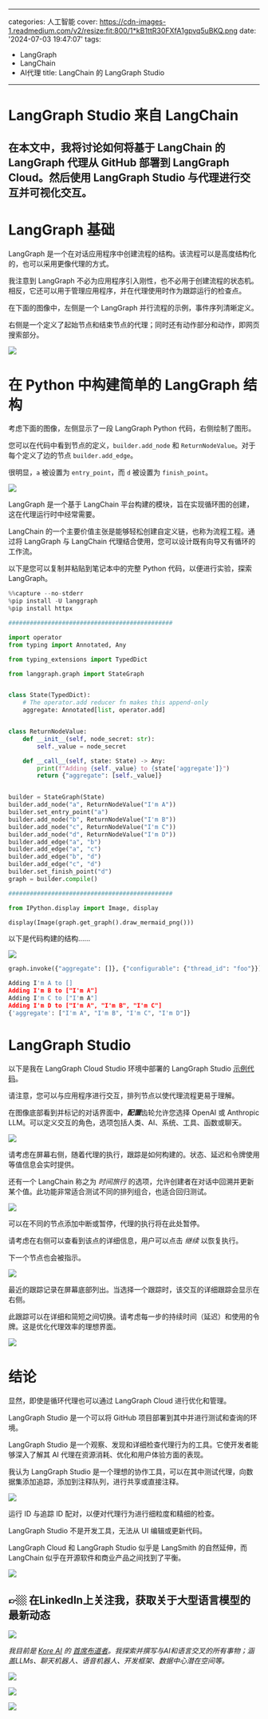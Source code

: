 
---
categories: 人工智能
cover: https://cdn-images-1.readmedium.com/v2/resize:fit:800/1*kB1ttR30FXfA1gpvq5uBKQ.png
date: '2024-07-03 19:47:07'
tags:
  - LangGraph
  - LangChain
  - AI代理
title: LangChain 的 LangGraph Studio

---


# LangGraph Studio 来自 LangChain

## 在本文中，我将讨论如何将基于 LangChain 的 LangGraph 代理从 GitHub 部署到 LangGraph Cloud。然后使用 LangGraph Studio 与代理进行交互并可视化交互。

# LangGraph 基础

LangGraph 是一个在对话应用程序中创建流程的结构。该流程可以是高度结构化的，也可以采用更像代理的方式。

我注意到 LangGraph 不必为应用程序引入刚性，也不必用于创建流程的状态机。相反，它还可以用于管理应用程序，并在代理使用时作为跟踪运行的检查点。

在下面的图像中，左侧是一个 LangGraph 并行流程的示例，事件序列清晰定义。

右侧是一个定义了起始节点和结束节点的代理；同时还有动作部分和动作，即网页搜索部分。

![](https://cdn-images-1.readmedium.com/v2/resize:fit:800/1*pD2Ldxvb4HbqlgHCoSt3hA.png)

# 在 Python 中构建简单的 LangGraph 结构

考虑下面的图像，左侧显示了一段 LangGraph Python 代码，右侧绘制了图形。

您可以在代码中看到节点的定义，`builder.add_node` 和 `ReturnNodeValue`。对于每个定义了边的节点 `builder.add_edge`。

很明显，`a` 被设置为 `entry_point`，而 `d` 被设置为 `finish_point`。

![](https://cdn-images-1.readmedium.com/v2/resize:fit:800/0*-58Q8Z8kgwRDIm3Q.png)

LangGraph 是一个基于 LangChain 平台构建的模块，旨在实现循环图的创建，这在代理运行时中经常需要。

LangChain 的一个主要价值主张是能够轻松创建自定义链，也称为流程工程。通过将 LangGraph 与 LangChain 代理结合使用，您可以设计既有向导又有循环的工作流。

以下是您可以复制并粘贴到笔记本中的完整 Python 代码，以便进行实验，探索 LangGraph。

```python
%%capture --no-stderr
%pip install -U langgraph
%pip install httpx

##############################################

import operator
from typing import Annotated, Any

from typing_extensions import TypedDict

from langgraph.graph import StateGraph


class State(TypedDict):
    # The operator.add reducer fn makes this append-only
    aggregate: Annotated[list, operator.add]


class ReturnNodeValue:
    def __init__(self, node_secret: str):
        self._value = node_secret

    def __call__(self, state: State) -> Any:
        print(f"Adding {self._value} to {state['aggregate']}")
        return {"aggregate": [self._value]}


builder = StateGraph(State)
builder.add_node("a", ReturnNodeValue("I'm A"))
builder.set_entry_point("a")
builder.add_node("b", ReturnNodeValue("I'm B"))
builder.add_node("c", ReturnNodeValue("I'm C"))
builder.add_node("d", ReturnNodeValue("I'm D"))
builder.add_edge("a", "b")
builder.add_edge("a", "c")
builder.add_edge("b", "d")
builder.add_edge("c", "d")
builder.set_finish_point("d")
graph = builder.compile()

##############################################

from IPython.display import Image, display

display(Image(graph.get_graph().draw_mermaid_png()))
```
以下是代码构建的结构……

![](https://cdn-images-1.readmedium.com/v2/resize:fit:800/1*I7g4J5EGWFGJNSlNC_Np5Q.png)


```python
graph.invoke({"aggregate": []}, {"configurable": {"thread_id": "foo"}})
```

```python
Adding I'm A to []
Adding I'm B to ["I'm A"]
Adding I'm C to ["I'm A"]
Adding I'm D to ["I'm A", "I'm B", "I'm C"]
{'aggregate': ["I'm A", "I'm B", "I'm C", "I'm D"]}
```

# LangGraph Studio

以下是我在 LangGraph Cloud Studio 环境中部署的 LangGraph Studio [示例代码](https://github.com/cobusgreyling/langgraph-example)。

请注意，您可以与应用程序进行交互，排列节点以使代理流程更易于理解。

在图像底部看到并标记的对话界面中，***配置***齿轮允许您选择 OpenAI 或 Anthropic LLM。可以定义交互的角色，选项包括人类、AI、系统、工具、函数或聊天。

![](https://cdn-images-1.readmedium.com/v2/resize:fit:800/1*4KeT64qgLnPFNw6_2Y_F3Q.png)

请考虑在屏幕右侧，随着代理的执行，跟踪是如何构建的。状态、延迟和令牌使用等值信息会实时提供。

还有一个 LangChain 称之为 *时间旅行* 的选项，允许创建者在对话中回溯并更新某个值。此功能非常适合测试不同的排列组合，也适合回归测试。

![](https://cdn-images-1.readmedium.com/v2/resize:fit:800/1*eTUE3vz-d4FZhoJm4YWI9w.gif)

可以在不同的节点添加中断或暂停，代理的执行将在此处暂停。

请考虑在右侧可以查看到该点的详细信息，用户可以点击 *继续* 以恢复执行。

下一个节点也会被指示。

![](https://cdn-images-1.readmedium.com/v2/resize:fit:800/1*n14aqaWlBIc_Hnoi_yQm_g.png)

最近的跟踪记录在屏幕底部列出。当选择一个跟踪时，该交互的详细跟踪会显示在右侧。

此跟踪可以在详细和简短之间切换。请考虑每一步的持续时间（延迟）和使用的令牌。这是优化代理效率的理想界面。

![](https://cdn-images-1.readmedium.com/v2/resize:fit:800/1*YVWCnFuN-Jt0eeK1_6cDGw.png)

# 结论

显然，即使是循环代理也可以通过 LangGraph Cloud 进行优化和管理。

LangGraph Studio 是一个可以将 GitHub 项目部署到其中并进行测试和查询的环境。

LangGraph Studio 是一个观察、发现和详细检查代理行为的工具。它使开发者能够深入了解其 AI 代理在资源消耗、优化和用户体验方面的表现。

我认为 LangGraph Studio 是一个理想的协作工具，可以在其中测试代理，向数据集添加追踪，添加到注释队列，进行共享或直接注释。

![](https://cdn-images-1.readmedium.com/v2/resize:fit:800/1*F9uiOXz2EKE7pnM1eC-seA.png)

运行 ID 与追踪 ID 配对，以便对代理行为进行细粒度和精细的检查。

LangGraph Studio 不是开发工具，无法从 UI 编辑或更新代码。

LangGraph Cloud 和 LangGraph Studio 似乎是 LangSmith 的自然延伸，而 LangChain 似乎在开源软件和商业产品之间找到了平衡。

![](https://cdn-images-1.readmedium.com/v2/resize:fit:800/0*uf0cwjtIKGOANhO-.png)

## 👉🏼 在LinkedIn上关注我，获取关于大型语言模型的最新动态

![](https://cdn-images-1.readmedium.com/v2/resize:fit:800/0*uf0cwjtIKGOANhO-.png)

*我目前是 [Kore AI](https://blog.kore.ai/cobus-greyling) 的 [首席布道者](https://www.linkedin.com/in/cobusgreyling)。我探索并撰写与AI和语言交叉的所有事物；涵盖LLMs、聊天机器人、语音机器人、开发框架、数据中心潜在空间等。*

![](https://cdn-images-1.readmedium.com/v2/resize:fit:800/0*5Yufm3OkreB3mAfp.png)

![](https://cdn-images-1.readmedium.com/v2/resize:fit:800/0*crWxEPhD4CymedfG.jpeg)

![](https://cdn-images-1.readmedium.com/v2/resize:fit:800/0*iNyGqfNerlHNbQtV.png)
